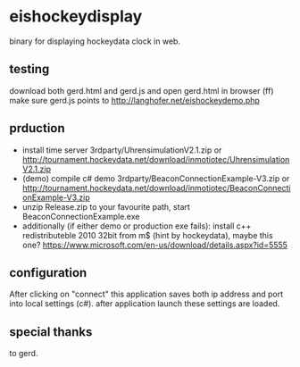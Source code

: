 # eishockeydisplay
binary for displaying hockeydata clock in web.

## testing
download both gerd.html and gerd.js and open gerd.html in browser (ff)
make sure gerd.js points to http://langhofer.net/eishockeydemo.php
			
## prduction
- install time server 3rdparty/UhrensimulationV2.1.zip or http://tournament.hockeydata.net/download/inmotiotec/UhrensimulationV2.1.zip
- (demo) compile c# demo 3rdparty/BeaconConnectionExample-V3.zip or http://tournament.hockeydata.net/download/inmotiotec/BeaconConnectionExample-V3.zip
- unzip Release.zip to your favourite path, start BeaconConnectionExample.exe
- additionally (if either demo or production exe fails): install c++ redistributeble 2010 32bit from m$ (hint by hockeydata), maybe this one? https://www.microsoft.com/en-us/download/details.aspx?id=5555

## configuration
After clicking on "connect" this application saves both ip address and port into local settings (c#). after application launch these settings are loaded.

## special thanks
to gerd.